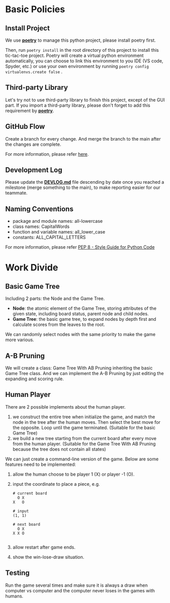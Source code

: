 # Basic Policies

## Install Project

We use **[poetry](https://python-poetry.org/docs/)** to manage this python project, please install poetry first.

Then, run `poetry install` in the root directory of this project to install this tic-tac-toe project. Poetry will create a virtual python environment automatically, you can choose to link this environment to you IDE (VS code, Spyder, etc.) or use your own environment by running `poetry config virtualenvs.create false` .

## Third-party Library

Let's try not to use third-party library to finish this project, except of the GUI part. If you import a third-party library, please don't forget to add this requirement by **[poetry](https://python-poetry.org/docs/)**.

## GitHub Flow

Create a branch for every change. And merge the branch to the main after the changes are complete. 

For more information, please refer [here](https://docs.github.com/en/get-started/quickstart/github-flow).

## Development Log

Please update the **[DEVLOG.md](./DEVLOG.md)** file descending by date once you reached a milestone (merge something to the main), to make reporting easier for our teammate.

## Naming Conventions

* package and module names: all-lowercase
* class names: CapitalWords
* function and variable names: all_lower_case
* constants: ALL_CAPITAL_LETTERS

For more information, please refer [PEP 8 - Style Guide for Python Code](https://peps.python.org/pep-0008/#prescriptive-naming-conventions)

# Work Divide

## Basic Game Tree

Including 2 parts: the Node and the Game Tree. 

* **Node**: the atomic element of the Game Tree, storing attributes of the given state, including board status, parent node and child nodes. 
* **Game Tree**: the basic game tree, to expand nodes by depth first and calculate scores from the leaves to the root.

We can randomly select nodes with the same priority to make the game more various.

## A-B Pruning

We will create a class: Game Tree With AB Pruning inheriting the basic Game Tree class. And we can implement the A-B Pruning by just editing the expanding and scoring rule.

## Human Player

There are 2 possible implements about the human player.

1. we construct the entire tree when initialize the game, and match the node in the tree after the human moves. Then select the best move for the opposite. Loop until the game terminated. (Suitable for the basic Game Tree)
2. we build a new tree starting from the current board after every move from the human player. (Suitable for the Game Tree With AB Pruning because the tree does not contain all states)

We can just create a command-line version of the game. Below are some features need to be implemented:

1. allow the human choose to be player 1 (X) or player -1 (O).

2. input the coordinate to place a piece, e.g.
   ```
   # current board
     O X
   X   O
        
   # input
   (1, 1)
   
   # next board
     O X
   X X O
        
   ```

3. allow restart after game ends.

4. show the win-lose-draw situation.

## Testing

Run the game several times and make sure it is always a draw when computer vs computer and the computer never loses in the games with humans.
